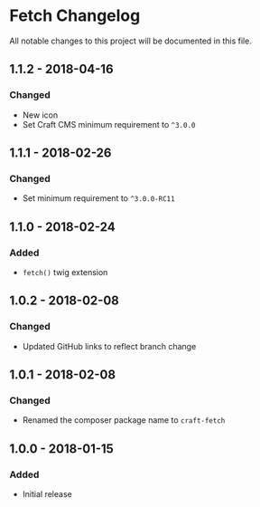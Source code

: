 # Fetch Changelog

All notable changes to this project will be documented in this file.

## 1.1.2 - 2018-04-16

### Changed
- New icon
- Set Craft CMS minimum requirement to `^3.0.0`

## 1.1.1 - 2018-02-26

### Changed
- Set minimum requirement to `^3.0.0-RC11`

## 1.1.0 - 2018-02-24

### Added
- `fetch()` twig extension

## 1.0.2 - 2018-02-08

### Changed
- Updated GitHub links to reflect branch change

## 1.0.1 - 2018-02-08

### Changed
- Renamed the composer package name to `craft-fetch`

## 1.0.0 - 2018-01-15

### Added
- Initial release
